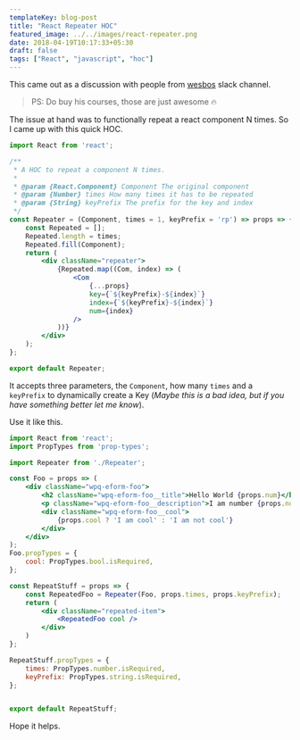 ```yaml
---
templateKey: blog-post
title: "React Repeater HOC"
featured_image: ../../images/react-repeater.png
date: 2018-04-19T10:17:33+05:30
draft: false
tags: ["React", "javascript", "hoc"]
---
```


This came out as a discussion with people from [wesbos](https://wesbos.com) slack channel.

> PS: Do buy his courses, those are just awesome 🔥

The issue at hand was to functionally repeat a react component N times. So I came
up with this quick HOC.

```jsx
import React from 'react';

/**
 * A HOC to repeat a component N times.
 *
 * @param {React.Component} Component The original component
 * @param {Number} times How many times it has to be repeated
 * @param {String} keyPrefix The prefix for the key and index
 */
const Repeater = (Component, times = 1, keyPrefix = 'rp') => props => {
	const Repeated = [];
	Repeated.length = times;
	Repeated.fill(Component);
	return (
		<div className="repeater">
			{Repeated.map((Com, index) => (
				<Com
					{...props}
					key={`${keyPrefix}-${index}`}
					index={`${keyPrefix}-${index}`}
					num={index}
				/>
			))}
		</div>
	);
};

export default Repeater;
```

It accepts three parameters, the `Component`, how many `times` and a `keyPrefix` to
dynamically create a Key (*Maybe this is a bad idea, but if you have something better
let me know*).

Use it like this.

```jsx
import React from 'react';
import PropTypes from 'prop-types';

import Repeater from './Repeater';

const Foo = props => (
	<div className="wpq-eform-foo">
		<h2 className="wpq-eform-foo__title">Hello World {props.num}</h2>
		<p className="wpq-eform-foo__description">I am number {props.num}</p>
		<div className="wpq-eform-foo__cool">
			{props.cool ? 'I am cool' : 'I am not cool'}
		</div>
	</div>
);
Foo.propTypes = {
	cool: PropTypes.bool.isRequired,
};

const RepeatStuff = props => {
	const RepeatedFoo = Repeater(Foo, props.times, props.keyPrefix);
	return (
		<div className="repeated-item">
			<RepeatedFoo cool />
		</div>
	)
};

RepeatStuff.propTypes = {
	times: PropTypes.number.isRequired,
	keyPrefix: PropTypes.string.isRequired,
};


export default RepeatStuff;
```

Hope it helps.
